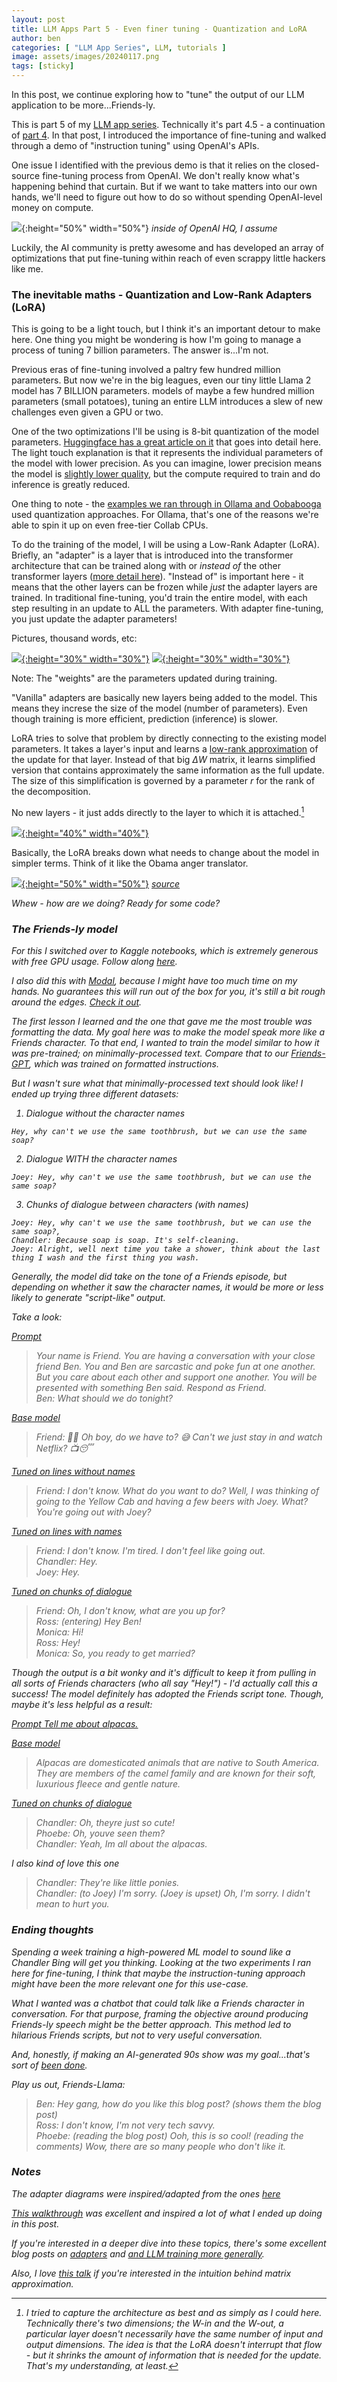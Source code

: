 ```yaml
---
layout: post
title: LLM Apps Part 5 - Even finer tuning - Quantization and LoRA
author: ben
categories: [ "LLM App Series", LLM, tutorials ]
image: assets/images/20240117.png
tags: [sticky]
---
```


In this post, we continue exploring how to "tune" the output of our LLM application to be more...Friends-ly.

This is part 5 of my [LLM app series]({{site.url}}/categories.html#llm-app-series).  Technically it's part 4.5 - a continuation of [part 4]({{site.url}}/friend_ft_4).  In that post, I introduced the importance of fine-tuning and walked through a demo of "instruction tuning" using OpenAI's APIs.

One issue I identified with the previous demo is that it relies on the closed-source fine-tuning process from OpenAI.  We don't really know what's happening behind that curtain.  But if we want to take matters into our own hands, we'll need to figure out how to do so without spending OpenAI-level money on compute.

![]({{site.url}}/assets/friend/test_gif.webp){:height="50%" width="50%"}
<em>inside of OpenAI HQ, I assume</em>

Luckily, the AI community is pretty awesome and has developed an array of optimizations that put fine-tuning within reach of even scrappy little hackers like me.

### The inevitable maths - Quantization and Low-Rank Adapters (LoRA)
This is going to be a light touch, but I think it's an important detour to make here.  One thing you might be wondering is how I'm going to manage a process of tuning 7 billion parameters.  The answer is...I'm not.  

Previous eras of fine-tuning involved a paltry few hundred million parameters.  But now we're in the big leagues, even our tiny little Llama 2 model has 7 BILLION parameters.  models of maybe a few hundred million parameters (small potatoes), tuning an entire LLM introduces a slew of new challenges even given a GPU or two.

One of the two optimizations I'll be using is 8-bit quantization of the model parameters.  [Huggingface has a great article on it](https://huggingface.co/docs/optimum/concept_guides/quantization) that goes into detail here.  The light touch explanation is that it represents the individual parameters of the model with lower precision.  As you can imagine, lower precision means the model is [slightly lower quality](https://oobabooga.github.io/blog/posts/perplexities/), but the compute required to train and do inference is greatly reduced.

One thing to note - the [examples we ran through in Ollama and Oobabooga]({{site.url}}/friend_abstract_2) used quantization approaches.  For Ollama, that's one of the reasons we're able to spin it up on even free-tier Collab CPUs.

To do the training of the model, I will be using a Low-Rank Adapter (LoRA).  Briefly, an "adapter" is a layer that is introduced into the transformer architecture that can be trained along with or _instead of_ the other transformer layers ([more detail here](https://arxiv.org/abs/1902.00751)).  "Instead of" is important here - it means that the other layers can be frozen while _just_ the adapter layers are trained.  In traditional fine-tuning, you'd train the entire model, with each step resulting in an update to ALL the parameters.  With adapter fine-tuning, you just update the adapter parameters!

Pictures, thousand words, etc:

[![]({{site.url}}/assets/friend/5_trad_ft.png){:height="30%" width="30%"}]({{site.url}}/assets/friend/5_trad_ft.png)
[![]({{site.url}}/assets/friend/5_adapt_ft.png){:height="30%" width="30%"}]({{site.url}}/assets/friend/5_adapt_ft.png)

Note: The "weights" are the parameters updated during training.

 "Vanilla" adapters are basically new layers being added to the model.  This means they increse the size of the model (number of parameters).  Even though training is more efficient, prediction (inference) is slower.  
 
 LoRA tries to solve that problem by directly connecting to the existing model parameters.  It takes a layer's input and learns a [low-rank approximation](https://en.wikipedia.org/wiki/Low-rank_approximation) of the update for that layer.  Instead of that big _&#916;W_ matrix, it learns simplified version that contains approximately the same information as the full update.  The size of this simplification is governed by a parameter _r_ for the rank of the decomposition.
 
 No new layers - it just adds directly to the layer to which it is attached.[^1]

[![]({{site.url}}/assets/friend/5_lora_ft.png){:height="40%" width="40%"}]({{site.url}}/assets/friend/5_lora_ft.png)

Basically, the LoRA breaks down what needs to change about the model in simpler terms.  Think of it like the Obama anger translator.  

[![]({{site.url}}/assets/friend/5_anger.png){:height="50%" width="50%"}]({{site.url}}/assets/friend/5_anger.png) 
<em>[source](https://dcist.com/story/15/04/26/videos-president-obama-brings-luthe/)<em>

Whew - how are we doing? Ready for some code? 

### The Friends-ly model

For this I switched over to Kaggle notebooks, which is extremely generous with free GPU usage.  Follow along [here](https://www.kaggle.com/code/bpoben/friends-ly-training).  

I also did this with [Modal](https://modal.com/), because I might have too much time on my hands.  No guarantees this will run out of the box for you, it's still a bit rough around the edges.  [Check it out](https://github.com/bpben/ben_friend/tree/main/modal_experiment).

The first lesson I learned and the one that gave me the most trouble was formatting the data.  My goal here was to make the model speak more like a Friends character.  To that end, I wanted to train the model similar to how it was pre-trained; on minimally-processed text.  Compare that to our [Friends-GPT]({{site.url}}/friend_ft_4), which was trained on formatted instructions.

But I wasn't sure what that minimally-processed text should look like! I ended up trying three different datasets:

1. Dialogue without the character names
```
Hey, why can't we use the same toothbrush, but we can use the same soap?
```

2. Dialogue WITH the character names
```
Joey: Hey, why can't we use the same toothbrush, but we can use the same soap?
```

3. Chunks of dialogue between characters (with names)
```
Joey: Hey, why can't we use the same toothbrush, but we can use the same soap?,
Chandler: Because soap is soap. It's self-cleaning.  
Joey: Alright, well next time you take a shower, think about the last thing I wash and the first thing you wash.
```

Generally, the model did take on the tone of a Friends episode, but depending on whether it saw the character names, it would be more or less likely to generate "script-like" output.

Take a look:

<ins>Prompt<ins>
> Your name is Friend.  You are having a conversation with your close friend Ben. You and Ben are sarcastic and poke fun at one another. But you care about each other and support one another. You will be presented with something Ben said. Respond as Friend.  
Ben: What should we do tonight?  

<ins>Base model<ins>
> Friend:  🤔😓 Oh boy, do we have to? 😅 Can't we just stay in and watch Netflix? 📺😴

<ins>Tuned on lines without names<ins>
> Friend:  I don't know. What do you want to do? Well, I was thinking of going to the Yellow Cab and having a few beers with Joey. What? You're going out with Joey? 

<ins>Tuned on lines with names<ins>
> Friend: I don't know.  I'm tired.  I don't feel like going out.  
Chandler: Hey.  
Joey: Hey.  

<ins>Tuned on chunks of dialogue<ins>
> Friend:   Oh, I don't know, what are you up for?  
Ross: (entering) Hey Ben!  
Monica: Hi!  
Ross: Hey!  
Monica: So, you ready to get married?

Though the output is a bit wonky and it's difficult to keep it from pulling in all sorts of Friends characters (who all say "Hey!") - I'd actually call this a success! The model definitely has adopted the Friends script tone.  Though, maybe it's less helpful as a result:

<ins>Prompt<ins>
Tell me about alpacas. 

<ins>Base model<ins>
> Alpacas are domesticated animals that are native to South America. They are members of the camel family and are known for their soft, luxurious fleece and gentle 
nature.

<ins>Tuned on chunks of dialogue<ins>

> Chandler: Oh, theyre just so cute!  
Phoebe: Oh, youve seen them?  
Chandler: Yeah, Im all about the alpacas.  

I also kind of love this one

> Chandler: They're like little ponies.  
Chandler: (to Joey) I'm sorry. (Joey is upset) Oh, I'm sorry. I didn't mean to hurt you.  

### Ending thoughts

Spending a week training a high-powered ML model to sound like a Chandler Bing will get you thinking.  Looking at the two experiments I ran here for fine-tuning, I think that maybe the instruction-tuning approach might have been the more relevant one for this use-case.

What I wanted was a chatbot that could talk like a Friends character in conversation.  For that purpose, framing the objective around producing Friends-ly speech might be the better approach.  This method led to hilarious Friends scripts, but not to very useful conversation.

And, honestly, if making an AI-generated 90s show was my goal...that's sort of [been done](https://en.wikipedia.org/wiki/Nothing,_Forever).

Play us out, Friends-Llama:
> Ben: Hey gang, how do you like this blog post? (shows them the blog post)  
Ross: I don't know, I'm not very tech savvy.  
Phoebe: (reading the blog post) Ooh, this is so cool! (reading the comments) Wow, there are so many people who don't like it.  


### Notes
The adapter diagrams were inspired/adapted from the ones [here](https://lightning.ai/pages/community/article/lora-llm/) 

[This walkthrough](https://www.izzy.co/blogs/robo-boys.html) was excellent and inspired a lot of what I ended up doing in this post.

If you're interested in a deeper dive into these topics, there's some excellent blog posts on [adapters](https://towardsdatascience.com/dive-into-lora-adapters-38f4da488ede) and [and LLM training more generally](https://cameronrwolfe.substack.com/i/138861994/lora-low-rank-adaptation-of-large-language-models).

Also, I love [this talk](https://www.youtube.com/watch?v=9iol3Lk6kyU) if you're interested in the intuition behind matrix approximation.

[^1]: I tried to capture the architecture as best and as simply as I could here.  Technically there's two dimensions; the W-in and the W-out, a particular layer doesn't necessarily have the same number of input and output dimensions.  The idea is that the LoRA doesn't interrupt that flow - but it shrinks the amount of information that is needed for the update.  That's my understanding, at least.